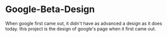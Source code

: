 # Google-Beta-Design


When google first came out, it didn't have as advanced a design as it does today. this project is the design of google's page when it first came out.
